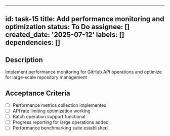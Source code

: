 ______________________________________________________________________

## id: task-15 title: Add performance monitoring and optimization status: To Do assignee: [] created_date: '2025-07-12' labels: [] dependencies: []

## Description

Implement performance monitoring for GitHub API operations and optimize for large-scale repository management

## Acceptance Criteria

- [ ] Performance metrics collection implemented
- [ ] API rate limiting optimization working
- [ ] Batch operation support functional
- [ ] Progress reporting for large operations added
- [ ] Performance benchmarking suite established
